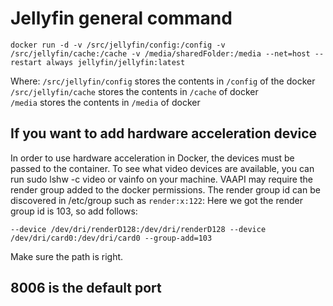 # Jellyfin general command
```
docker run -d -v /src/jellyfin/config:/config -v /src/jellyfin/cache:/cache -v /media/sharedFolder:/media --net=host --restart always jellyfin/jellyfin:latest
```
Where:
`/src/jellyfin/config` stores the contents in `/config` of the docker  
`/src/jellyfin/cache` stores the contents in `/cache` of docker  
`/media` stores the contents in `/media` of docker  

## If you want to add hardware acceleration device
In order to use hardware acceleration in Docker, the devices must be passed to the container. To see what video devices are available, you can run sudo lshw -c video or vainfo on your machine. VAAPI may require the render group added to the docker permissions. The render group id can be discovered in /etc/group such as `render:x:122`: 
Here we got the render group id is 103, so add follows:
```
--device /dev/dri/renderD128:/dev/dri/renderD128 --device /dev/dri/card0:/dev/dri/card0 --group-add=103
```
Make sure the path is right.

## 8006 is the default port
